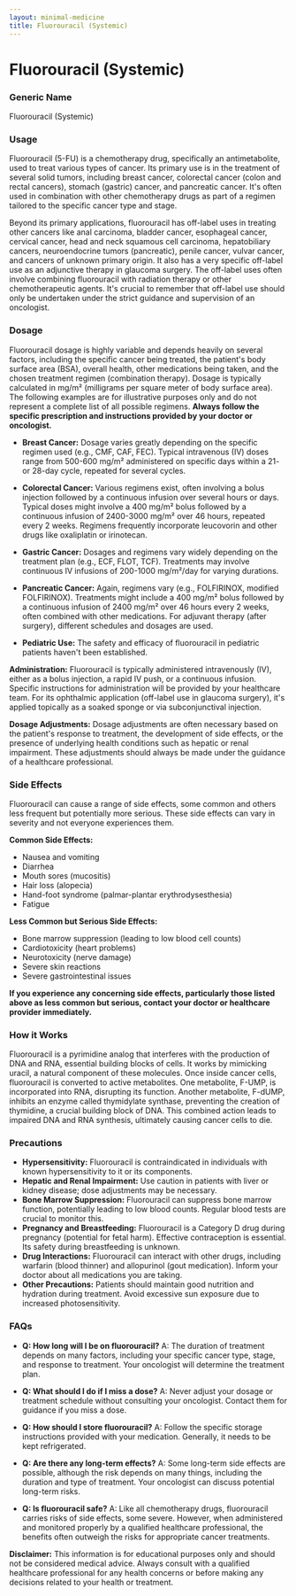 ```yaml
---
layout: minimal-medicine
title: Fluorouracil (Systemic)
---
```


# Fluorouracil (Systemic)
### Generic Name
Fluorouracil (Systemic)

### Usage

Fluorouracil (5-FU) is a chemotherapy drug, specifically an antimetabolite, used to treat various types of cancer.  Its primary use is in the treatment of several solid tumors, including breast cancer, colorectal cancer (colon and rectal cancers), stomach (gastric) cancer, and pancreatic cancer.  It's often used in combination with other chemotherapy drugs as part of a regimen tailored to the specific cancer type and stage.  

Beyond its primary applications, fluorouracil has off-label uses in treating other cancers like anal carcinoma, bladder cancer, esophageal cancer, cervical cancer, head and neck squamous cell carcinoma, hepatobiliary cancers, neuroendocrine tumors (pancreatic), penile cancer, vulvar cancer, and cancers of unknown primary origin.  It also has a very specific off-label use as an adjunctive therapy in glaucoma surgery.  The off-label uses often involve combining fluorouracil with radiation therapy or other chemotherapeutic agents.  It's crucial to remember that off-label use should only be undertaken under the strict guidance and supervision of an oncologist.

### Dosage

Fluorouracil dosage is highly variable and depends heavily on several factors, including the specific cancer being treated, the patient's body surface area (BSA), overall health, other medications being taken, and the chosen treatment regimen (combination therapy).  Dosage is typically calculated in mg/m² (milligrams per square meter of body surface area).  The following examples are for illustrative purposes only and do not represent a complete list of all possible regimens.  **Always follow the specific prescription and instructions provided by your doctor or oncologist.**

* **Breast Cancer:**  Dosage varies greatly depending on the specific regimen used (e.g., CMF, CAF, FEC).  Typical intravenous (IV) doses range from 500-600 mg/m² administered on specific days within a 21- or 28-day cycle, repeated for several cycles.

* **Colorectal Cancer:**  Various regimens exist, often involving a bolus injection followed by a continuous infusion over several hours or days.  Typical doses might involve a 400 mg/m² bolus followed by a continuous infusion of 2400-3000 mg/m² over 46 hours, repeated every 2 weeks.  Regimens frequently incorporate leucovorin and other drugs like oxaliplatin or irinotecan.

* **Gastric Cancer:** Dosages and regimens vary widely depending on the treatment plan (e.g., ECF, FLOT, TCF).  Treatments may involve continuous IV infusions of 200-1000 mg/m²/day for varying durations.

* **Pancreatic Cancer:**  Again, regimens vary (e.g., FOLFIRINOX, modified FOLFIRINOX).  Treatments might include a 400 mg/m² bolus followed by a continuous infusion of 2400 mg/m² over 46 hours every 2 weeks, often combined with other medications.  For adjuvant therapy (after surgery), different schedules and dosages are used.

* **Pediatric Use:** The safety and efficacy of fluorouracil in pediatric patients haven't been established.

**Administration:**  Fluorouracil is typically administered intravenously (IV), either as a bolus injection, a rapid IV push, or a continuous infusion.  Specific instructions for administration will be provided by your healthcare team.  For its ophthalmic application (off-label use in glaucoma surgery), it's applied topically as a soaked sponge or via subconjunctival injection.

**Dosage Adjustments:** Dosage adjustments are often necessary based on the patient's response to treatment, the development of side effects, or the presence of underlying health conditions such as hepatic or renal impairment.  These adjustments should always be made under the guidance of a healthcare professional.

### Side Effects

Fluorouracil can cause a range of side effects, some common and others less frequent but potentially more serious.  These side effects can vary in severity and not everyone experiences them.

**Common Side Effects:**

* Nausea and vomiting
* Diarrhea
* Mouth sores (mucositis)
* Hair loss (alopecia)
* Hand-foot syndrome (palmar-plantar erythrodysesthesia)
* Fatigue

**Less Common but Serious Side Effects:**

* Bone marrow suppression (leading to low blood cell counts)
* Cardiotoxicity (heart problems)
* Neurotoxicity (nerve damage)
* Severe skin reactions
* Severe gastrointestinal issues

**If you experience any concerning side effects, particularly those listed above as less common but serious, contact your doctor or healthcare provider immediately.**

### How it Works

Fluorouracil is a pyrimidine analog that interferes with the production of DNA and RNA, essential building blocks of cells.  It works by mimicking uracil, a natural component of these molecules.  Once inside cancer cells, fluorouracil is converted to active metabolites. One metabolite, F-UMP, is incorporated into RNA, disrupting its function. Another metabolite, F-dUMP, inhibits an enzyme called thymidylate synthase, preventing the creation of thymidine, a crucial building block of DNA. This combined action leads to impaired DNA and RNA synthesis, ultimately causing cancer cells to die.

### Precautions

* **Hypersensitivity:**  Fluorouracil is contraindicated in individuals with known hypersensitivity to it or its components.
* **Hepatic and Renal Impairment:**  Use caution in patients with liver or kidney disease; dose adjustments may be necessary.
* **Bone Marrow Suppression:**  Fluorouracil can suppress bone marrow function, potentially leading to low blood counts.  Regular blood tests are crucial to monitor this.
* **Pregnancy and Breastfeeding:**  Fluorouracil is a Category D drug during pregnancy (potential for fetal harm).  Effective contraception is essential.  Its safety during breastfeeding is unknown.
* **Drug Interactions:** Fluorouracil can interact with other drugs, including warfarin (blood thinner) and allopurinol (gout medication).  Inform your doctor about all medications you are taking.
* **Other Precautions:**  Patients should maintain good nutrition and hydration during treatment.  Avoid excessive sun exposure due to increased photosensitivity.

### FAQs

* **Q: How long will I be on fluorouracil?** A: The duration of treatment depends on many factors, including your specific cancer type, stage, and response to treatment. Your oncologist will determine the treatment plan.

* **Q: What should I do if I miss a dose?** A:  Never adjust your dosage or treatment schedule without consulting your oncologist.  Contact them for guidance if you miss a dose.

* **Q: How should I store fluorouracil?** A:  Follow the specific storage instructions provided with your medication. Generally, it needs to be kept refrigerated.

* **Q: Are there any long-term effects?** A: Some long-term side effects are possible, although the risk depends on many things, including the duration and type of treatment.  Your oncologist can discuss potential long-term risks.

* **Q: Is fluorouracil safe?** A: Like all chemotherapy drugs, fluorouracil carries risks of side effects, some severe.  However, when administered and monitored properly by a qualified healthcare professional, the benefits often outweigh the risks for appropriate cancer treatments.

**Disclaimer:** This information is for educational purposes only and should not be considered medical advice.  Always consult with a qualified healthcare professional for any health concerns or before making any decisions related to your health or treatment.
